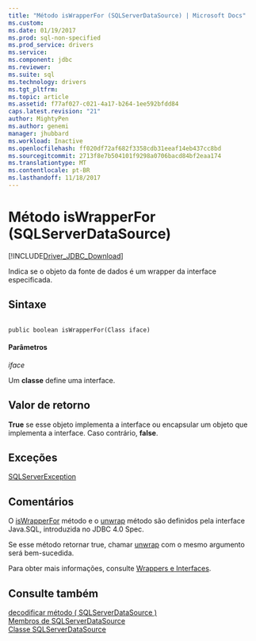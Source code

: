 ```yaml
---
title: "Método isWrapperFor (SQLServerDataSource) | Microsoft Docs"
ms.custom: 
ms.date: 01/19/2017
ms.prod: sql-non-specified
ms.prod_service: drivers
ms.service: 
ms.component: jdbc
ms.reviewer: 
ms.suite: sql
ms.technology: drivers
ms.tgt_pltfrm: 
ms.topic: article
ms.assetid: f77af027-c021-4a17-b264-1ee592bfdd84
caps.latest.revision: "21"
author: MightyPen
ms.author: genemi
manager: jhubbard
ms.workload: Inactive
ms.openlocfilehash: ff020df72af682f3358cdb31eeaf14eb437cc8bd
ms.sourcegitcommit: 2713f8e7b504101f9298a0706bacd84bf2eaa174
ms.translationtype: MT
ms.contentlocale: pt-BR
ms.lasthandoff: 11/18/2017
---
```

# <a name="iswrapperfor-method-sqlserverdatasource"></a>Método isWrapperFor (SQLServerDataSource)
[!INCLUDE[Driver_JDBC_Download](../../../includes/driver_jdbc_download.md)]

  Indica se o objeto da fonte de dados é um wrapper da interface especificada.  
  
## <a name="syntax"></a>Sintaxe  
  
```  
  
public boolean isWrapperFor(Class iface)  
```  
  
#### <a name="parameters"></a>Parâmetros  
 *iface*  
  
 Um **classe** define uma interface.  
  
## <a name="return-value"></a>Valor de retorno  
 **True** se esse objeto implementa a interface ou encapsular um objeto que implementa a interface. Caso contrário, **false**.  
  
## <a name="exceptions"></a>Exceções  
 [SQLServerException](../../../connect/jdbc/reference/sqlserverexception-class.md)  
  
## <a name="remarks"></a>Comentários  
 O [isWrapperFor](../../../connect/jdbc/reference/iswrapperfor-method-sqlserverdatasource.md) método e o [unwrap](../../../connect/jdbc/reference/unwrap-method-sqlserverdatasource.md) método são definidos pela interface Java.SQL, introduzida no JDBC 4.0 Spec.  
  
 Se esse método retornar true, chamar [unwrap](../../../connect/jdbc/reference/unwrap-method-sqlserverdatasource.md) com o mesmo argumento será bem-sucedida.  
  
 Para obter mais informações, consulte [Wrappers e Interfaces](../../../connect/jdbc/wrappers-and-interfaces.md).  
  
## <a name="see-also"></a>Consulte também  
 [decodificar método &#40; SQLServerDataSource &#41;](../../../connect/jdbc/reference/unwrap-method-sqlserverdatasource.md)   
 [Membros de SQLServerDataSource](../../../connect/jdbc/reference/sqlserverdatasource-members.md)   
 [Classe SQLServerDataSource](../../../connect/jdbc/reference/sqlserverdatasource-class.md)  
  
  
